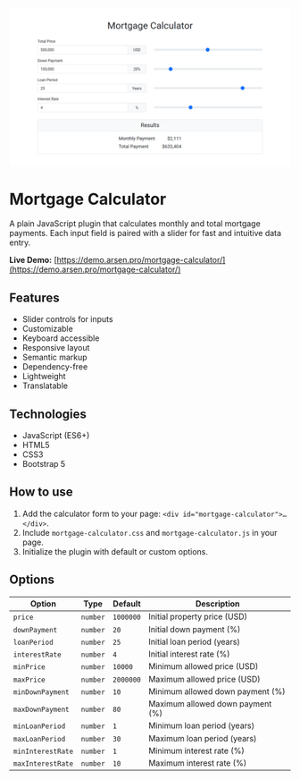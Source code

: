 <kbd>
    <img src="img/mortgage-calculator.png" alt="Mortgage Calculator">
</kbd>


# Mortgage Calculator
A plain JavaScript plugin that calculates monthly and total mortgage payments.
Each input field is paired with a slider for fast and intuitive data entry.

**Live Demo:**
[https://demo.arsen.pro/mortgage-calculator/](https://demo.arsen.pro/mortgage-calculator/)


## Features
* Slider controls for inputs
* Customizable
* Keyboard accessible
* Responsive layout
* Semantic markup
* Dependency-free
* Lightweight
* Translatable


## Technologies
* JavaScript (ES6+)
* HTML5
* CSS3
* Bootstrap 5


## How to use
1. Add the calculator form to your page: `<div id="mortgage-calculator">…</div>`.
2. Include `mortgage-calculator.css` and `mortgage-calculator.js` in your page.
3. Initialize the plugin with default or custom options.


## Options
| Option            | Type     | Default   | Description                      |
|-------------------|----------|-----------|----------------------------------|
| `price`           | `number` | `1000000` | Initial property price (USD)     |
| `downPayment`     | `number` | `20`      | Initial down payment (%)         |
| `loanPeriod`      | `number` | `25`      | Initial loan period (years)      |
| `interestRate`    | `number` | `4`       | Initial interest rate (%)        |
| `minPrice`        | `number` | `10000`   | Minimum allowed price (USD)      |
| `maxPrice`        | `number` | `2000000` | Maximum allowed price (USD)      |
| `minDownPayment`  | `number` | `10`      | Minimum allowed down payment (%) |
| `maxDownPayment`  | `number` | `80`      | Maximum allowed down payment (%) |
| `minLoanPeriod`   | `number` | `1`       | Minimum loan period (years)      |
| `maxLoanPeriod`   | `number` | `30`      | Maximum loan period (years)      |
| `minInterestRate` | `number` | `1`       | Minimum interest rate (%)        |
| `maxInterestRate` | `number` | `10`      | Maximum interest rate (%)        |